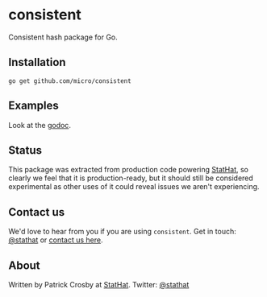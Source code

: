 consistent
==========

Consistent hash package for Go.

Installation
------------

    go get github.com/micro/consistent

Examples
--------

Look at the [godoc](http://godoc.org/github.com/micro/consistent).

Status
------

This package was extracted from production code powering [StatHat](http://www.stathat.com),
so clearly we feel that it is production-ready, but it should still be considered
experimental as other uses of it could reveal issues we aren't experiencing.

Contact us
----------

We'd love to hear from you if you are using `consistent`.
Get in touch:  [@stathat](http://twitter.com/stathat) or [contact us here](http://www.stathat.com/docs/contact).

About
-----

Written by Patrick Crosby at [StatHat](http://www.stathat.com).  Twitter:  [@stathat](http://twitter.com/stathat)
